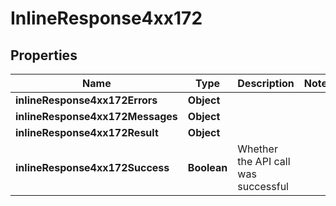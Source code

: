 # InlineResponse4xx172

## Properties
Name | Type | Description | Notes
------------ | ------------- | ------------- | -------------
**inlineResponse4xx172Errors** | **Object** |  | 
**inlineResponse4xx172Messages** | **Object** |  | 
**inlineResponse4xx172Result** | **Object** |  | 
**inlineResponse4xx172Success** | **Boolean** | Whether the API call was successful | 
